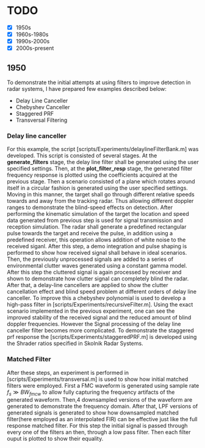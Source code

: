 # TODO

- [x] 1950s
- [x] 1960s-1980s
- [x] 1990s-2000s
- [x] 2000s-present

## 1950
To demonstrate the initial attempts at using filters to improve detection in radar systems, I have prepared few examples described below:
- Delay Line Canceller
- Chebyshev Canceller
- Staggered PRF
- Transversal Filtering

### Delay line canceller

For this example, the script [scripts/Experiments/delaylineFilterBank.m] was developed. This script is consisted of several stages. At the **generate_filters** stage, the delay line filter shall be generated using the user specified settings. Then, at the **plot_filter_resp** stage, the generated filter frequency response is plotted using the coefficients acquired at the previous stage. 
Then a scenario consisted of a plane which rotates around itself in a circular fashion is generated using the user specified settings. Moving in this manner, the target shall go through different relative speeds towards and away from the tracking radar. Thus allowing different doppler ranges to demonstrate the blind-speed effects on detection.
After performing the kinematic simulation of  the target the location and speed data generated from previous step is used for signal transmission and reception simulation. The radar shall generate a predefined rectangular pulse towards the target and receive the pulse, in addition using a predefined receiver, this operation allows addition of white noise to the received siganl.
After this step, a demo integration and pulse shaping is performed to show how received signal shall behave in ideal scenarios. 
Then, the previously unprocessed signals are added to a series of environmental clutter waves generated using a constant gamma model.
After this step the cluttered signal is again processed by receiver and shown to demonstrate how clutter signal can completely blind the radar. After that, a delay-line cancellers are applied to show the clutter cancellation effect and blind speed problem at different orders of delay line canceller.
To improve this a chebyshev polynomial is used to develop a high-pass filter in [scripts/Experiments/recursiveFilter.m]. Using the exact scenario implemented in the previous experiment, one can see the improved stability of the received signal and the reduced amount of blind doppler frequencies. However the Signal processing of the delay line canceller filter becomes more complicated.
To demonstrate the staggered prf response the [scripts/Experiments/staggeredPRF.m] is developed using the Shrader ratios specified in Skolnik Radar Systems.
### Matched Filter
After these steps, an experiment is performed in [scripts/Experiments/transversal.m] is used to show how initial matched filters were employed.
First a FMC waveform is generated using sample rate $f_s \gg BW_{fmcw}$ to allow fully capturing the frequency artifacts of the generated waveform. Then,4 downsampled versions of the waveform are generated to demonstrate the frequency domain. After that, LPF versions of generated signals is generated to show how downsampled matched filter(here employed as an interpolated FIR) can be effective just like the full response matched filter. For this step the initial signal is passed through every one of the filters an then, through a low pass filter. Then each filter ouput is plotted to show their equality.
